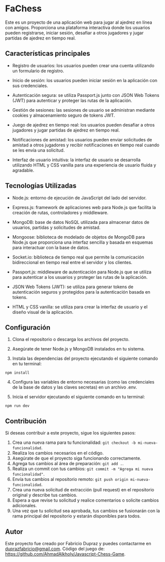 # FaChess

Este es un proyecto de una aplicación web para jugar al ajedrez en línea con amigos. Proporciona una plataforma interactiva donde los usuarios pueden registrarse, iniciar sesión, desafiar a otros jugadores y jugar partidas de ajedrez en tiempo real.

## Características principales

- Registro de usuarios: los usuarios pueden crear una cuenta utilizando un formulario de registro.

- Inicio de sesión: los usuarios pueden iniciar sesión en la aplicación con sus credenciales.

- Autenticación segura: se utiliza Passport.js junto con JSON Web Tokens (JWT) para autenticar y proteger las rutas de la aplicación.

- Gestión de sesiones: las sesiones de usuario se administran mediante cookies y almacenamiento seguro de tokens JWT.

- Juego de ajedrez en tiempo real: los usuarios pueden desafiar a otros jugadores y jugar partidas de ajedrez en tiempo real.

- Notificaciones de amistad: los usuarios pueden enviar solicitudes de amistad a otros jugadores y recibir notificaciones en tiempo real cuando se les envía una solicitud.

- Interfaz de usuario intuitiva: la interfaz de usuario se desarrolla utilizando HTML y CSS vanilla para una experiencia de usuario fluida y agradable.

## Tecnologías Utilizadas

- Node.js: entorno de ejecución de JavaScript del lado del servidor.

- Express.js: framework de aplicaciones web para Node.js que facilita la creación de rutas, controladores y middleware.

- MongoDB: base de datos NoSQL utilizada para almacenar datos de usuarios, partidas y solicitudes de amistad.

- Mongoose: biblioteca de modelado de objetos de MongoDB para Node.js que proporciona una interfaz sencilla y basada en esquemas para interactuar con la base de datos.

- Socket.io: biblioteca de tiempo real que permite la comunicación bidireccional en tiempo real entre el servidor y los clientes.

- Passport.js: middleware de autenticación para Node.js que se utiliza para autenticar a los usuarios y proteger las rutas de la aplicación.

- JSON Web Tokens (JWT): se utiliza para generar tokens de autenticación seguros y protegidos para la autenticación basada en tokens.

- HTML y CSS vanilla: se utiliza para crear la interfaz de usuario y el diseño visual de la aplicación.

## Configuración

1. Clona el repositorio o descarga los archivos del proyecto.

2. Asegúrate de tener Node.js y MongoDB instalados en tu sistema.

3. Instala las dependencias del proyecto ejecutando el siguiente comando en tu terminal:

```
npm install
```

4. Configura las variables de entorno necesarias (como las credenciales de la base de datos y las claves secretas) en un archivo .env.

5. Inicia el servidor ejecutando el siguiente comando en tu terminal:

```
npm run dev
```

## Contribución

Si deseas contribuir a este proyecto, sigue los siguientes pasos:

1. Crea una nueva rama para tu funcionalidad: `git checkout -b mi-nueva-funcionalidad`.
2. Realiza los cambios necesarios en el código.
3. Asegúrate de que el proyecto siga funcionando correctamente.
4. Agrega tus cambios al área de preparación: `git add .`.
5. Realiza un commit con tus cambios: `git commit -m "Agrega mi nueva funcionalidad"`.
6. Envía tus cambios al repositorio remoto: `git push origin mi-nueva-funcionalidad`.
7. Crea una nueva solicitud de extracción (pull request) en el repositorio original y describe tus cambios.
8. Espera a que revise tu solicitud y realice comentarios o solicite cambios adicionales.
9. Una vez que tu solicitud sea aprobada, tus cambios se fusionarán con la rama principal del repositorio y estarán disponibles para todos.

## Autor

Este proyecto fue creado por Fabricio Dupraz y puedes contactarme en duprazfabricio@gmail.com.
Código del juego de: https://github.com/AhmadAlkholy/Javascript-Chess-Game.
